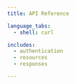 ```yaml
---
title: API Reference

language_tabs:
  - shell: curl

includes:
  - authentication
  - resources
  - responses

---
```

